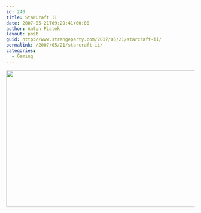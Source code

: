 ```yaml
---
id: 240
title: StarCraft II
date: 2007-05-21T09:29:41+00:00
author: Anton Piatek
layout: post
guid: http://www.strangeparty.com/2007/05/21/starcraft-ii/
permalink: /2007/05/21/starcraft-ii/
categories:
  - Gaming
---
```

[<img src="http://us.media.blizzard.com/starcraft2/images/splash/day7.jpg" style="width: 557px; height: 366px" />](http://www.starcraft2.com)
